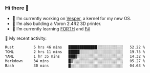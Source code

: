 ### Hi there 👋

<!--
**berkus/berkus** is a ✨ _special_ ✨ repository because its `README.md` (this file) appears on your GitHub profile.

Here are some ideas to get you started:

- 🔭 I’m currently working on ...
- 🌱 I’m currently learning ...
- 👯 I’m looking to collaborate on ...
- 🤔 I’m looking for help with ...
- 💬 Ask me about ...
- 📫 How to reach me: ...
- 😄 Pronouns: ...
- ⚡ Fun fact: ...
-->

- 🔭 I’m currently working on [Vesper](https://github.com/metta-systems/vesper), a kernel for my new OS.
- 🔭 I’m also building a Voron 2.4R2 3D printer.
- 🌱 I’m currently learning [FORTH](http://forth.com/starting-forth/) and [F#](https://fsharpforfunandprofit.com/)

💼 My recent activity:

<!--START_SECTION:waka-->

```txt
Rust         5 hrs 46 mins   █████████████░░░░░░░░░░░░   52.22 %
TOML         2 hrs 11 mins   █████░░░░░░░░░░░░░░░░░░░░   19.75 %
YAML         1 hr 35 mins    ███▓░░░░░░░░░░░░░░░░░░░░░   14.32 %
Markdown     34 mins         █▒░░░░░░░░░░░░░░░░░░░░░░░   05.27 %
Bash         30 mins         █░░░░░░░░░░░░░░░░░░░░░░░░   04.63 %
```

<!--END_SECTION:waka-->
